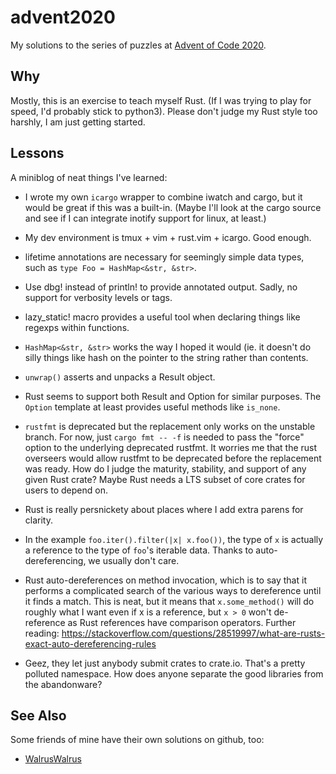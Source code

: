 # advent2020

My solutions to the series of puzzles at [Advent of Code
2020](http://adventofcode.com/2020).

## Why

Mostly, this is an exercise to teach myself Rust.  (If I was trying to play for
speed, I'd probably stick to python3).  Please don't judge my Rust style too
harshly, I am just getting started.

## Lessons

A miniblog of neat things I've learned:

* I wrote my own `icargo` wrapper to combine iwatch and cargo, but it would
  be great if this was a built-in.  (Maybe I'll look at the cargo source and
  see if I can integrate inotify support for linux, at least.)

* My dev environment is tmux + vim + rust.vim + icargo.  Good enough.

* lifetime annotations are necessary for seemingly simple data types, such as
  `type Foo = HashMap<&str, &str>`.

* Use dbg! instead of println! to provide annotated output.  Sadly, no support
  for verbosity levels or tags.

* lazy_static! macro provides a useful tool when declaring things like regexps
  within functions.

* `HashMap<&str, &str>` works the way I hoped it would (ie. it doesn't do silly
  things like hash on the pointer to the string rather than contents.

* `unwrap()` asserts and unpacks a Result<T> object.

* Rust seems to support both Result<T> and Option<T> for similar purposes.  The
  `Option` template at least provides useful methods like `is_none`.

* `rustfmt` is deprecated but the replacement only works on the unstable branch.
  For now, just `cargo fmt -- -f` is needed to pass the "force" option to the
  underlying deprecated rustfmt.  It worries me that the rust overseers would
  allow rustfmt to be deprecated before the replacement was ready.  How do I
  judge the maturity, stability, and support of any given Rust crate?  Maybe
  Rust needs a LTS subset of core crates for users to depend on.

* Rust is really persnickety about places where I add extra parens for clarity.

* In the example `foo.iter().filter(|x| x.foo())`, the type of `x` is actually
  a reference to the type of `foo`'s iterable data.  Thanks to
  auto-dereferencing, we usually don't care.

* Rust auto-dereferences on method invocation, which is to say that it performs
  a complicated search of the various ways to dereference until it finds a match.
  This is neat, but it means that `x.some_method()` will do roughly what I want
  even if x is a reference, but `x > 0` won't de-reference as Rust references
  have comparison operators.  Further reading:
  https://stackoverflow.com/questions/28519997/what-are-rusts-exact-auto-dereferencing-rules

* Geez, they let just anybody submit crates to crate.io.  That's a pretty polluted
  namespace.  How does anyone separate the good libraries from the abandonware?

## See Also

Some friends of mine have their own solutions on github, too:

* [WalrusWalrus](http://github.com/WalrusWalrus/adv2020)

